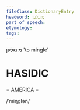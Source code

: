 ```yaml
---
fileClass: DictionaryEntry
headword: מינגלען
part_of_speech: 
etymology: 
tags: 
---
```

מינגלען
'to mingle'

HASIDIC
=======
= AMERICA = 

/ˈmiŋglən/